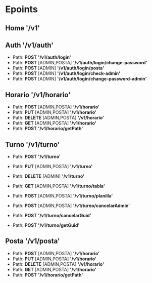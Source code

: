 # Epoints

## Home **'/v1'**

## Auth **'/v1/auth'**

- Path: **POST**  **'/v1/auth/login'** 
- Path: **POST** [ADMIN,POSTA] **'/v1/auth/login/change-password'** 
- Path: **POST** [ADMIN] **'/v1/auth/login/posta'** 
- Path: **POST** [ADMIN] **'/v1/auth/login/check-admin'** 
- Path: **POST** [ADMIN] **'/v1/auth/login/change-password-admin'** 

## Horario **'/v1/horario'**

- Path: **POST** [ADMIN,POSTA] **'/v1/horario'** 
- Path: **PUT** [ADMIN,POSTA] **'/v1/horario'** 
- Path: **DELETE** [ADMIN,POSTA] **'/v1/horario'** 
- Path: **GET** [ADMIN,POSTA] **'/v1/horario'** 
- Path: **POST** **'/v1/horario/getPath'** 


## Turno **'/v1/turno'**

- Path: **POST** **'/v1/turno'** 
- Path: **PUT** [ADMIN,POSTA] **'/v1/turno'** 
- Path: **DELETE** [ADMIN] **'/v1/turno'** 


- Path: **GET** [ADMIN,POSTA] **'/v1/turno/tabla'** 
- Path: **POST** [ADMIN,POSTA] **'/v1/turno/planilla'** 
- Path: **POST** [ADMIN,POSTA] **'/v1/turno/cancelarAdmin'** 
- Path: **POST** **'/v1/turno/cancelarGuid'** 
- Path: **POST** **'/v1/turno/getGuid'** 

## Posta **'/v1/posta'**

- Path: **POST** [ADMIN,POSTA] **'/v1/horario'** 
- Path: **PUT** [ADMIN,POSTA] **'/v1/horario'** 
- Path: **DELETE** [ADMIN,POSTA] **'/v1/horario'** 
- Path: **GET** [ADMIN,POSTA] **'/v1/horario'** 
- Path: **POST** **'/v1/horario/getPath'** 






